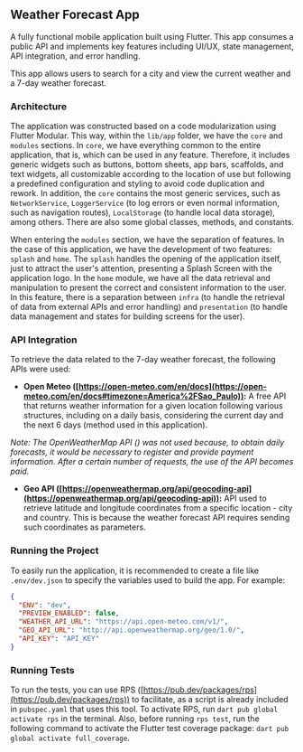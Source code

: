 ## **Weather Forecast App**

A fully functional mobile application built using Flutter. This app consumes a public API and implements key features including UI/UX, state management, API integration, and error handling.

This app allows users to search for a city and view the current weather and a 7-day weather forecast.

### **Architecture**

The application was constructed based on a code modularization using Flutter Modular. This way, within the `lib/app` folder, we have the `core` and `modules` sections. In `core`, we have everything common to the entire application, that is, which can be used in any feature. Therefore, it includes generic widgets such as buttons, bottom sheets, app bars, scaffolds, and text widgets, all customizable according to the location of use but following a predefined configuration and styling to avoid code duplication and rework. In addition, the `core` contains the most generic services, such as `NetworkService`, `LoggerService` (to log errors or even normal information, such as navigation routes), `LocalStorage` (to handle local data storage), among others. There are also some global classes, methods, and constants.

When entering the `modules` section, we have the separation of features. In the case of this application, we have the development of two features: `splash` and `home`.
The `splash` handles the opening of the application itself, just to attract the user's attention, presenting a Splash Screen with the application logo.
In the `home` module, we have all the data retrieval and manipulation to present the correct and consistent information to the user. In this feature, there is a separation between `infra` (to handle the retrieval of data from external APIs and error handling) and `presentation` (to handle data management and states for building screens for the user).

### **API Integration**

To retrieve the data related to the 7-day weather forecast, the following APIs were used:

- **Open Meteo ([https://open-meteo.com/en/docs](https://open-meteo.com/en/docs#timezone=America%2FSao_Paulo)):** A free API that returns weather information for a given location following various structures, including on a daily basis, considering the current day and the next 6 days (method used in this application).

_Note: The OpenWeatherMap API () was not used because, to obtain daily forecasts, it would be necessary to register and provide payment information. After a certain number of requests, the use of the API becomes paid._

- **Geo API ([https://openweathermap.org/api/geocoding-api](https://openweathermap.org/api/geocoding-api)):** API used to retrieve latitude and longitude coordinates from a specific location - city and country. This is because the weather forecast API requires sending such coordinates as parameters.

### **Running the Project**

To easily run the application, it is recommended to create a file like `.env/dev.json` to specify the variables used to build the app. For example:

```json
{
  "ENV": "dev",
  "PREVIEW_ENABLED": false,
  "WEATHER_API_URL": "https://api.open-meteo.com/v1/",
  "GEO_API_URL": "http://api.openweathermap.org/geo/1.0/",
  "API_KEY": "API_KEY"
}
```

### **Running Tests**

To run the tests, you can use RPS ([https://pub.dev/packages/rps](https://pub.dev/packages/rps)) to facilitate, as a script is already included in `pubspec.yaml` that uses this tool.
To activate RPS, run `dart pub global activate rps` in the terminal.
Also, before running `rps test`, run the following command to activate the Flutter test coverage package: `dart pub global activate full_coverage`.
